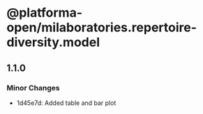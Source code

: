 # @platforma-open/milaboratories.repertoire-diversity.model

## 1.1.0

### Minor Changes

- 1d45e7d: Added table and bar plot
